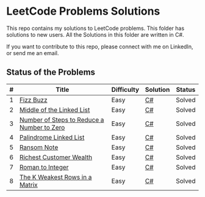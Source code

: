 # LeetCode Problems Solutions

This repo contains my solutions to LeetCode problems. This folder has solutions to new users. All the Solutions in this folder are written in C#.

If you want to contribute to this repo, please connect with me on LinkedIn, or send me an email.

## Status of the Problems

|  #  | Title | Difficulty | Solution | Status |
| --- | ----- | ---------- | -------- | ------ |
| 1 | [Fizz Buzz](https://leetcode.com/problems/fizz-buzz/) | Easy | [C#](./fizz-buzz/Program.cs) | Solved |
| 2 | [Middle of the Linked List](https://leetcode.com/problems/middle-of-the-linked-list/) | Easy | [C#](./middle-of-the-linked-list/Program.cs) | Solved |
| 3 | [Number of Steps to Reduce a Number to Zero](https://leetcode.com/problems/number-of-steps-to-reduce-a-number-to-zero/) | Easy | [C#](./number-of-steps-to-reduce-a-number-to-zero/Program.cs) | Solved |
| 4 | [Palindrome Linked List](https://leetcode.com/problems/palindrome-linked-list/) | Easy | [C#](./palindrome-linked-list/Program.cs) | Solved |
| 5 | [Ransom Note](https://leetcode.com/problems/ransom-note/) | Easy | [C#](./ransom-note/Program.cs) | Solved |
| 6 | [Richest Customer Wealth](https://leetcode.com/problems/richest-customer-wealth/) | Easy | [C#](./richest-customer-wealth/Program.cs) | Solved |
| 7 | [Roman to Integer](https://leetcode.com/problems/roman-to-integer/) | Easy | [C#](./roman-to-integer/Program.cs) | Solved |
| 8 | [The K Weakest Rows in a Matrix](https://leetcode.com/problems/the-k-weakest-rows-in-a-matrix/) | Easy | [C#](./the-k-weakest-rows-in-a-matrix/Program.cs) | Solved |
